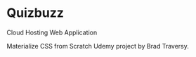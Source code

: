 # Quizbuzz
Cloud Hosting Web Application


Materialize CSS from Scratch Udemy project by Brad Traversy.
